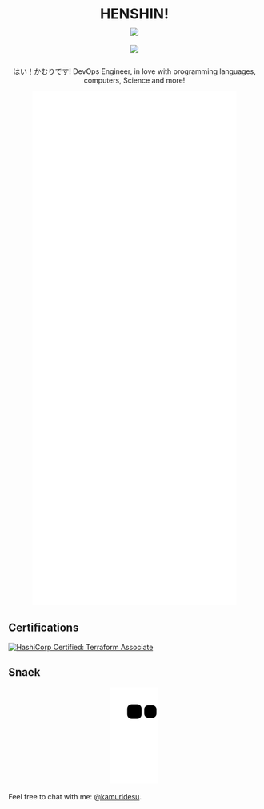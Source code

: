 <h1 align="center">
  HENSHIN! 
  <br>
  <img src="https://komarev.com/ghpvc/?username=kamuridesu&color=ff69b4">
  <br>
  <img src="https://lastfm-recently-played.vercel.app/api?user=kamuridesu&count=3">
</h1>
<p align="center">
  はい！かむりです!
  DevOps Engineer, in love with programming languages, computers, Science and more!
</p>

<!-- ![Metrics](https://github.com/kamuridesu/kamuridesu/blob/main/github-metrics.svg) -->
<p align="center">
  <img src="https://raw.githubusercontent.com/kamuridesu/kamuridesu/main/github-metrics.svg">
</p>

## Certifications
<!--START_SECTION:badges-->

[![HashiCorp Certified: Terraform Associate](https://images.credly.com/size/110x110/images/99289602-861e-4929-8277-773e63a2fa6f/image.png)](http://www.credly.com/badges/b83c70a2-dcf5-4cf7-ac0d-992c714a9bdb "HashiCorp Certified: Terraform Associate")
<!--END_SECTION:badges-->


<!-- ![Kamuri's GitHub stats](https://github-readme-stats.vercel.app/api?username=kamuridesu&show_icons=true&count_private=true&theme=aura) -->
<!-- ![Kamuri's Most Used Languages](https://github-readme-stats.vercel.app/api/top-langs/?username=kamuridesu&layout=compact&langs_count=8&theme=aura&&exclude_repo=junk-random-scripts) -->

## Snaek
<p align="center">
  <img src="https://raw.githubusercontent.com/kamuridesu/kamuridesu/output/github-contribution-grid-snake.svg">
</p>

Feel free to chat with me: [@kamuridesu](https://t.me/kamuridesu).
